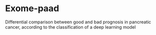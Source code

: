 # Exome-paad
Differential comparison between good and bad prognosis in pancreatic cancer, according to the classification of a deep learning model 
